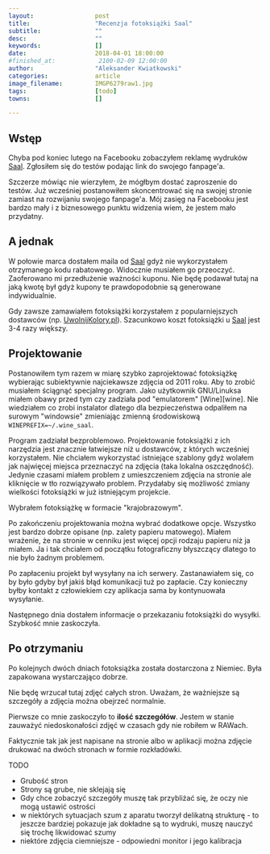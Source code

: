 ```yaml
---
layout:                 post
title:                  "Recenzja fotoksiążki Saal"
subtitle:               ""
desc:                   ""
keywords:               []
date:                   2018-04-01 18:00:00
#finished_at:            2100-02-09 12:00:00
author:                 "Aleksander Kwiatkowski"
categories:             article
image_filename:         IMGP6279raw1.jpg
tags:                   [todo]
towns:                  []

---
```


[saal]: http://www.saal-digital.pl/
[fanpage]: https://www.facebook.com/AKwiatkowskiPhotosVideosTrips/
[uwolnijkolory]: https://www.uwolnijkolory.pl

## Wstęp

Chyba pod koniec lutego na Facebooku zobaczyłem reklamę wydruków [Saal][saal].
Zgłosiłem się do testów podając link do swojego fanpage'a.

Szczerze mówiąc nie
wierzyłem, że mógłbym dostać zaproszenie do testów. Już wcześniej postanowiłem
skoncentrować się na swojej stronie zamiast na rozwijaniu swojego fanpage'a.
Mój zasięg na Facebooku jest bardzo mały i z biznesowego punktu widzenia wiem,
że jestem mało przydatny.

## A jednak

W połowie marca dostałem maila od [Saal][saal] gdyż nie wykorzystałem
otrzymanego kodu rabatowego. Widocznie musiałem go przeoczyć. Zaoferowano mi
przedłużenie ważności kuponu. Nie będę podawał tutaj na jaką kwotę był gdyż kupony
te prawdopodobnie są generowane indywidualnie.

Gdy zawsze zamawiałem fotoksiążki korzystałem z popularniejszych dostawców (np.
[UwolnijKolory.pl][uwolnijkolory]). Szacunkowo koszt fotoksiążki u [Saal][saal]
jest 3-4 razy większy.

## Projektowanie

Postanowiłem tym razem w miarę szybko zaprojektować fotoksiążkę wybierając subiektywnie
najciekawsze zdjęcia od 2011 roku.
Aby to zrobić musiałem ściągnąć specjalny program.
Jako użytkownik GNU/Linuksa miałem obawy przed tym czy zadziała pod
"emulatorem" [Wine][wine]. Nie wiedziałem co zrobi instalator dlatego dla
bezpieczeństwa odpaliłem na surowym "windowsie" zmieniając zmienną środowiskową
`WINEPREFIX=~/.wine_saal`.

Program zadziałał bezproblemowo. Projektowanie fotoksiążki z ich narzędzia jest
znacznie łatwiejsze niż u dostawców, z których wcześniej korzystałem. Nie chciałem
wykorzystać istniejące szablony gdyż wolałem jak najwięcej miejsca przeznaczyć na zdjęcia
(taka lokalna oszczędność). Jedynie czasami miałem problem z umieszczeniem zdjęcia
na stronie ale kliknięcie w tło rozwiązywało problem. Przydałaby się możliwość zmiany
wielkości fotoksiążki w już istniejącym projekcie.

Wybrałem fotoksiążkę w formacie "krajobrazowym".

Po zakończeniu projektowania można wybrać dodatkowe opcje. Wszystko jest bardzo dobrze
opisane (np. zalety papieru matowego). Miałem wrażenie, że na stronie w cenniku jest
więcej opcji rodzaju papieru niż ja miałem. Ja i tak chciałem od początku fotograficzny
błyszczący dlatego to nie było żadnym problemem.

Po zapłaceniu projekt był wysyłany na ich serwery. Zastanawiałem się, co by było gdyby
był jakiś błąd komunikacji tuż po zapłacie. Czy konieczny byłby kontakt z człowiekiem
czy aplikacja sama by kontynuowała wysyłanie.

Następnego dnia dostałem informacje o przekazaniu fotoksiążki do wysyłki.
Szybkość mnie zaskoczyła.

## Po otrzymaniu

Po kolejnych dwóch dniach fotoksiążka została dostarczona z Niemiec. Była zapakowana
wystarczająco dobrze.

Nie będę wrzucał tutaj zdjęć całych stron. Uważam, że ważniejsze są szczegóły a zdjęcia
można obejrzeć normalnie.

Pierwsze co mnie zaskoczyło to **ilość szczegółów**. Jestem w stanie zauważyć
niedoskonałości zdjęć w czasach gdy nie robiłem w RAWach.

Faktycznie tak jak jest napisane na stronie albo w aplikacji można zdjęcie drukować
na dwóch stronach w formie rozkładówki.

TODO

* Grubość stron
* Strony są grube, nie sklejają się
* Gdy chce zobaczyć szczegóły muszę tak przybliżać się, że oczy nie mogą ustawić ostrości
* w niektórych sytuacjach szum z aparatu tworzył delikatną strukturę - to jeszcze
  bardziej pokazuje jak dokładne są to wydruki, muszę nauczyć się trochę likwidować szumy
* niektóre zdjęcia ciemniejsze - odpowiedni monitor i jego kalibracja

